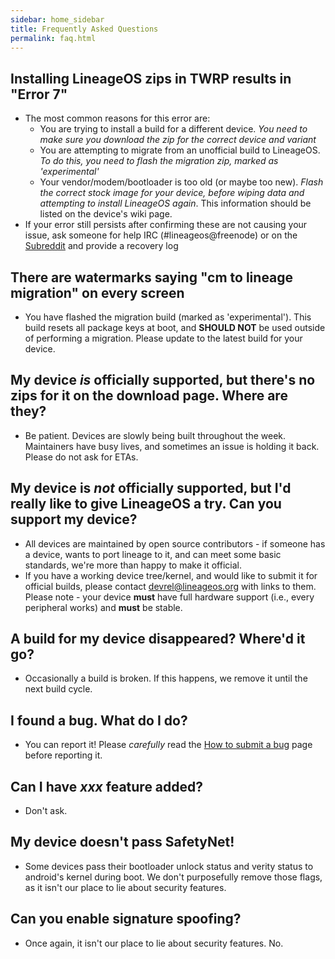 ```yaml
---
sidebar: home_sidebar
title: Frequently Asked Questions
permalink: faq.html
---
```


## Installing LineageOS zips in TWRP results in "Error 7"
 - The most common reasons for this error are:
   - You are trying to install a build for a different device. _You need to make sure you download the zip for the correct device *and* variant_
   - You are attempting to migrate from an unofficial build to LineageOS. _To do this, you need to flash the migration zip, marked as 'experimental'_
   - Your vendor/modem/bootloader is too old (or maybe too new). _Flash the correct stock image for your device, before wiping data and attempting to install LineageOS again_. This information should be listed on the device's wiki page.
 - If your error still persists after confirming these are not causing your issue, ask someone for help IRC (#lineageos@freenode) or on the [Subreddit](http://reddit.com/r/lineageos) and provide a recovery log

## There are watermarks saying "cm to lineage migration" on every screen
 - You have flashed the migration build (marked as 'experimental'). This build resets all package keys at boot, and **SHOULD NOT** be used outside of performing a migration. Please update to the latest build for your device.

## My device _is_ officially supported, but there's no zips for it on the download page. Where are they?
 - Be patient. Devices are slowly being built throughout the week. Maintainers have busy lives, and sometimes an issue is holding it back. Please do not ask for ETAs.

## My device is _not_ officially supported, but I'd really like to give LineageOS a try. Can you support my device?
 - All devices are maintained by open source contributors - if someone has a device, wants to port lineage to it, and can meet some basic standards, we're more than happy to make it official.
 - If you have a working device tree/kernel, and would like to submit it for official builds, please contact [devrel@lineageos.org](mailto:devrel@lineageos.org) with links to them. Please note - your device **must** have full hardware support (i.e., every peripheral works) and **must** be stable.

## A build for my device disappeared? Where'd it go?
 - Occasionally a build is broken. If this happens, we remove it until the next build cycle.

## I found a bug. What do I do?
 - You can report it! Please _carefully_ read the [How to submit a bug](http://wiki.lineageos.org/bugreport-howto.html) page before reporting it.

## Can I have _xxx_ feature added?
 - Don't ask.

## My device doesn't pass SafetyNet!
 - Some devices pass their bootloader unlock status and verity status to android's kernel during boot. We don't purposefully remove those flags, as it isn't our place to lie about security features.

## Can you enable signature spoofing?
 - Once again, it isn't our place to lie about security features. No.
